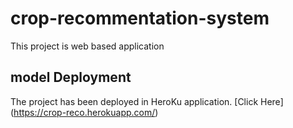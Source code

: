 # crop-recommentation-system
This project is web based application

## model Deployment
The project has been deployed in HeroKu application.
[Click Here] (https://crop-reco.herokuapp.com/)
